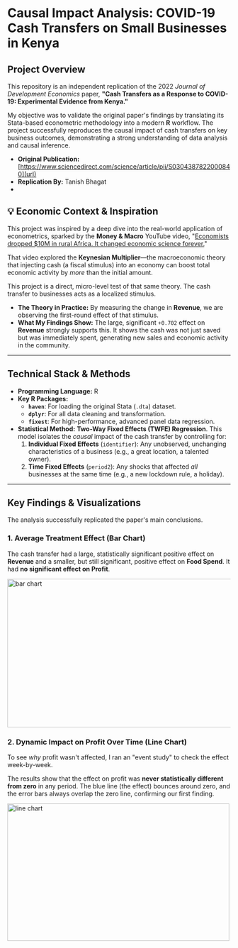 #  Causal Impact Analysis: COVID-19 Cash Transfers on Small Businesses in Kenya

## Project Overview

This repository is an independent replication of the 2022 *Journal of Development Economics* paper, **"Cash Transfers as a Response to COVID-19: Experimental Evidence from Kenya."**

My objective was to validate the original paper's findings by translating its Stata-based econometric methodology into a modern **R** workflow. The project successfully reproduces the causal impact of cash transfers on key business outcomes, demonstrating a strong understanding of data analysis and causal inference.

* **Original Publication:** [https://www.sciencedirect.com/science/article/pii/S0304387822000840](url)
* **Replication By:** Tanish Bhagat
* 
## 💡 Economic Context & Inspiration

This project was inspired by a deep dive into the real-world application of econometrics, sparked by the **Money & Macro** YouTube video, "[Economists dropped $10M in rural Africa. It changed economic science forever.](https://www.youtube.com/watch?v=BD9kEHvXlGQ)"

That video explored the **Keynesian Multiplier**—the macroeconomic theory that injecting cash (a fiscal stimulus) into an economy can boost total economic activity by *more* than the initial amount.

This project is a direct, micro-level test of that same theory. The cash transfer to businesses acts as a localized stimulus.
* **The Theory in Practice:** By measuring the change in **Revenue**, we are observing the first-round effect of that stimulus.
* **What My Findings Show:** The large, significant `+0.702` effect on **Revenue** strongly supports this. It shows the cash was not just saved but was immediately spent, generating new sales and economic activity in the community.
---

## Technical Stack & Methods

* **Programming Language:** R
* **Key R Packages:**
    * **`haven`**: For loading the original Stata (`.dta`) dataset.
    * **`dplyr`**: For all data cleaning and transformation.
    * **`fixest`**: For high-performance, advanced panel data regression.
* **Statistical Method:** **Two-Way Fixed Effects (TWFE) Regression**. This model isolates the *causal* impact of the cash transfer by controlling for:
    1.  **Individual Fixed Effects** (`identifier`): Any unobserved, unchanging characteristics of a business (e.g., a great location, a talented owner).
    2.  **Time Fixed Effects** (`period2`): Any shocks that affected *all* businesses at the same time (e.g., a new lockdown rule, a holiday).

---

## Key Findings & Visualizations

The analysis successfully replicated the paper's main conclusions.

### 1. Average Treatment Effect (Bar Chart)

The cash transfer had a large, statistically significant positive effect on **Revenue** and a smaller, but still significant, positive effect on **Food Spend**. It had **no significant effect on Profit**.

<img width="565" height="335" alt="bar chart" src="https://github.com/user-attachments/assets/de30882c-8507-412b-b383-6ffd28be2992" />


### 2. Dynamic Impact on Profit Over Time (Line Chart)

To see *why* profit wasn't affected, I ran an "event study" to check the effect week-by-week.

The results show that the effect on profit was **never statistically different from zero** in any period. The blue line (the effect) bounces around zero, and the error bars always overlap the zero line, confirming our first finding.

<img width="501" height="310" alt="line chart" src="https://github.com/user-attachments/assets/65baaddd-5167-474c-9bbc-c68910ed416b" />

